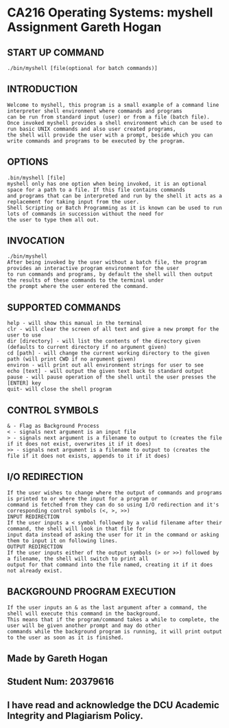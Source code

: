 # CA216 Operating Systems: myshell Assignment Gareth Hogan

## START UP COMMAND
    ./bin/myshell [file(optional for batch commands)]

## INTRODUCTION
    Welcome to myshell, this program is a small example of a command line interpreter shell environment where commands and programs 
    can be run from standard input (user) or from a file (batch file).
    Once invoked myshell provides a shell environment which can be used to run basic UNIX commands and also user created programs, 
    the shell will provide the user with a prompt, beside which you can write commands and programs to be executed by the program.

## OPTIONS
    .bin/myshell [file]
    myshell only has one option when being invoked, it is an optional space for a path to a file. If this file contains commands 
    and programs that can be interpreted and run by the shell it acts as a replacement for taking input from the user. 
    Shell Scripting or Batch Programming as it is known can be used to run lots of commands in succession without the need for 
    the user to type them all out.

## INVOCATION
    ./bin/myshell
    After being invoked by the user without a batch file, the program provides an interactive program environment for the user 
    to run commands and programs, by default the shell will then output the results of these commands to the terminal under 
    the prompt where the user entered the command.

## SUPPORTED COMMANDS
    help - will show this manual in the terminal
    clr - will clear the screen of all text and give a new prompt for the user to use
    dir [directory] - will list the contents of the directory given (defaults to current directory if no argument given)
    cd [path] - will change the current working directory to the given path (will print CWD if no argument given)
    environ - will print out all environment strings for user to see
    echo [text] - will output the given text back to standard output
    pause - will pause operation of the shell until the user presses the [ENTER] key
    quit- will close the shell program

## CONTROL SYMBOLS
    & - Flag as Background Process
    < - signals next argument is an input file
    > - signals next argument is a filename to output to (creates the file if it does not exist, overwrites it if it does)
    >> - signals next argument is a filename to output to (creates the file if it does not exists, appends to it if it does)

## I/O REDIRECTION
    If the user wishes to change where the output of commands and programs is printed to or where the input for a program or 
    command is fetched from they can do so using I/O redirection and it's corresponding control symbols (<, >, >>)
    INPUT REDIRECTION
    If the user inputs a < symbol followed by a valid filename after their command, the shell will look in that file for 
    input data instead of asking the user for it in the command or asking them to input it on following lines. 
    OUTPUT REDIRECTION
    If the user inputs either of the output symbols (> or >>) followed by a filename, the shell will switch to print all 
    output for that command into the file named, creating it if it does not already exist.

## BACKGROUND PROGRAM EXECUTION
    If the user inputs an & as the last argument after a command, the shell will execute this command in the background.
    This means that if the program/command takes a while to complete, the user will be given another prompt and may do other 
    commands while the background program is running, it will print output to the user as soon as it is finished.


## Made by Gareth Hogan
## Student Num: 20379616
## I have read and acknowledge the DCU Academic Integrity and Plagiarism Policy. 